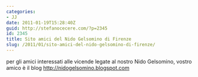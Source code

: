 ```yaml
---
categories:
- JJ
date: 2011-01-19T15:28:40Z
guid: http://stefanocecere.com/?p=2345
id: 2345
title: Sito amici del Nido Gelsomino di Firenze
slug: /2011/01/sito-amici-del-nido-gelsomino-di-firenze/
---
```


per gli amici interessati alle vicende legate al nostro Nido Gelsomino, vostro amico è il blog <http://nidogelsomino.blogspot.com>